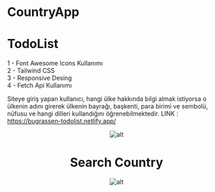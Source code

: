 # CountryApp
# TodoList
1 - Font Awesome Icons Kullanımı   
2 - Tailwind CSS   
3 - Responsive Desing  
4 - Fetch Api Kullanımı 

Siteye giriş yapan kullanıcı,  hangi ülke hakkında bilgi almak istiyorsa o ülkenin adını girerek ülkenin bayrağı, başkenti, para birimi ve sembolü, nüfusu ve hangi dilleri kullandığını öğrenebilmektedir. 
LINK : https://bugrassen-todolist.netlify.app/

<div align="center">
    <img src="https://www.resimupload.org/images/2023/08/16/cotnr.md.png" alt="alt" style="max-width: 100%; max-height: 100%;">  
    <br>    
    <h1>Search Country</h1>
    <img src="https://www.resimupload.org/images/2023/08/16/country.md.png" alt="alt" style="max-width: 100%; max-height: 100% ;">
</div>

